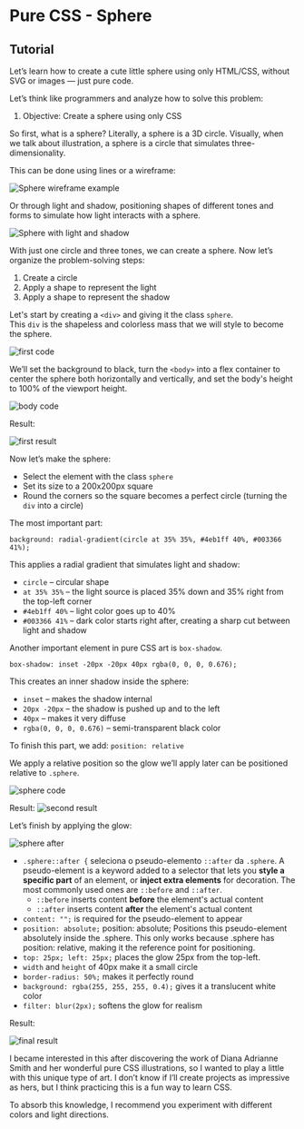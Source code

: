 # Pure CSS - Sphere
## Tutorial

Let’s learn how to create a cute little sphere using only HTML/CSS, without SVG or images — just pure code.

Let’s think like programmers and analyze how to solve this problem:


1. Objective: Create a sphere using only CSS

So first, what is a sphere?  Literally, a sphere is a 3D circle. Visually, when we talk about illustration, a sphere is a circle that simulates three-dimensionality.

This can be done using lines or a wireframe:

<img src="assets/img1.jpg" alt="Sphere wireframe example">


Or through light and shadow, positioning shapes of different tones and forms to simulate how light interacts with a sphere.

<img src="assets/img2.png" alt="Sphere with light and shadow">

With just one circle and three tones, we can create a sphere. Now let’s organize the problem-solving steps:

1. Create a circle  
2. Apply a shape to represent the light  
3. Apply a shape to represent the shadow  

Let's start by creating a `<div>` and giving it the class `sphere`.  
This `div` is the shapeless and colorless mass that we will style to become the sphere.

<img src="assets/img3.png" alt="first code">

We’ll set the background to black, turn the `<body>` into a flex container to center the sphere both horizontally and vertically, and set the body's height to 100% of the viewport height.

<img src="assets/img4.png" alt="body code">

Result:

<img src="assets/img5.png" alt="first result">

Now let’s make the sphere:

- Select the element with the class `sphere`  
- Set its size to a 200x200px square  
- Round the corners so the square becomes a perfect circle (turning the `div` into a circle)  

The most important part:

`background: radial-gradient(circle at 35% 35%, #4eb1ff 40%, #003366 41%);`

This applies a radial gradient that simulates light and shadow:

- `circle` – circular shape
- `at 35% 35%` – the light source is placed 35% down and 35% right from the top-left corner
- `#4eb1ff 40%` – light color goes up to 40%
- `#003366 41%` – dark color starts right after, creating a sharp cut between light and shadow

Another important element in pure CSS art is `box-shadow`.

`box-shadow: inset -20px -20px 40px rgba(0, 0, 0, 0.676);`

This creates an inner shadow inside the sphere:

- `inset` – makes the shadow internal
- `20px -20px` – the shadow is pushed up and to the left
- `40px` – makes it very diffuse
- `rgba(0, 0, 0, 0.676)` – semi-transparent black color

To finish this part, we add: `position: relative`

We apply a relative position so the glow we’ll apply later can be positioned relative to `.sphere`.

<img src="assets/img6.png" alt="sphere code">

Result:
<img src="assets/img7.png" alt="second result">

Let’s finish by applying the glow:

<img src="assets/img8.png" alt="sphere after">


- `.sphere::after {` seleciona o pseudo-elemento `::after` da `.sphere`. A pseudo-element is a keyword added to a selector that lets you **style a specific part** of an element, or **inject extra elements** for decoration. The most commonly used ones are `::before` and `::after`.
    - `::before`  inserts content **before** the element's actual content
    - `::after`  inserts content **after** the element's actual content
- `content: "";` is required for the pseudo-element to appear
- `position: absolute;`  position: absolute; Positions this pseudo-element absolutely inside the .sphere. This only works because .sphere has position: relative, making it the reference point for positioning.
- `top: 25px; left: 25px;` places the glow 25px from the top-left.
- `width` and `height` of 40px make it a small circle
- `border-radius: 50%;` makes it perfectly round
- `background: rgba(255, 255, 255, 0.4);` gives it a translucent white color
- `filter: blur(2px);` softens the glow for realism

Result:

<img src="assets/img9.png" alt="final result">

I became interested in this after discovering the work of Diana Adrianne Smith and her wonderful pure CSS illustrations, so I wanted to play a little with this unique type of art.
I don’t know if I’ll create projects as impressive as hers, but I think practicing this is a fun way to learn CSS.

To absorb this knowledge, I recommend you experiment with different colors and light directions.
